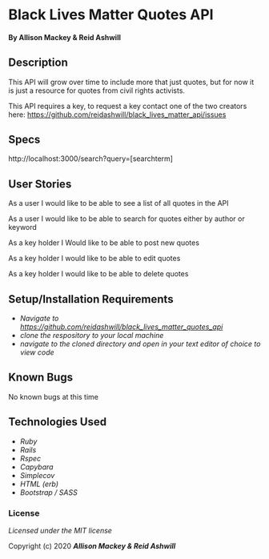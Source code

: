 # Black Lives Matter Quotes API



#### By Allison Mackey & Reid Ashwill 

## Description
This API will grow over time to include more that just quotes, but for now it is just a resource for quotes from civil rights activists.

This API requires a key, to request a key contact one of the two creators here: https://github.com/reidashwill/black_lives_matter_api/issues

## Specs
http://localhost:3000/search?query=[searchterm]



## User Stories
As a user I would like to be able to see a list of all quotes in the API

As a user I would like to be able to search for quotes either by author or keyword

As a key holder I Would like to be able to post new quotes

As a key holder I would like to be able to edit quotes

As a key holder I would like to be able to delete quotes



## Setup/Installation Requirements

* _Navigate to https://github.com/reidashwill/black_lives_matter_quotes_api_
* _clone the respository to your local machine_
* _navigate to the cloned directory and open in your text editor of choice to view code_

## Known Bugs
No known bugs at this time


## Technologies Used

* _Ruby_
* _Rails_
* _Rspec_
* _Capybara_
* _Simplecov_
* _HTML (erb)_
* _Bootstrap / SASS_

### License

*Licensed under the MIT license*

Copyright (c) 2020 **_Allison Mackey & Reid Ashwill_**